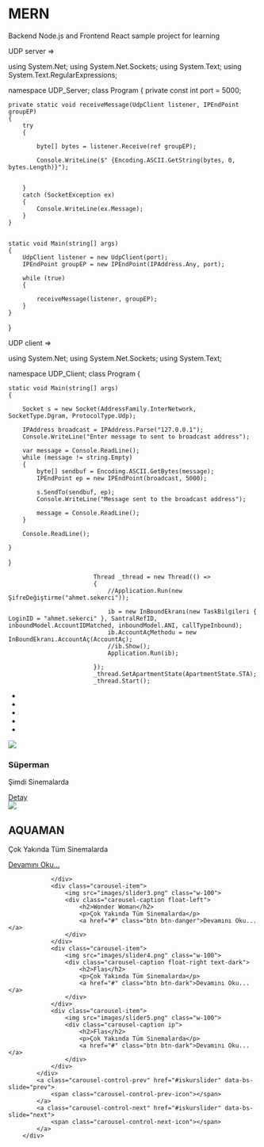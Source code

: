 # MERN
Backend Node.js and Frontend React sample project for learning

UDP server =>

using System.Net;
using System.Net.Sockets;
using System.Text;
using System.Text.RegularExpressions;

namespace UDP_Server;
class Program
{
    private const int port = 5000;



    private static void receiveMessage(UdpClient listener, IPEndPoint groupEP)
    {
        try
        {

            byte[] bytes = listener.Receive(ref groupEP);

            Console.WriteLine($" {Encoding.ASCII.GetString(bytes, 0, bytes.Length)}");


        }
        catch (SocketException ex)
        {
            Console.WriteLine(ex.Message);
        }
    }


    static void Main(string[] args)
    {
        UdpClient listener = new UdpClient(port);
        IPEndPoint groupEP = new IPEndPoint(IPAddress.Any, port);

        while (true)
        {

            receiveMessage(listener, groupEP);
        }
    }

}


UDP client => 


using System.Net;
using System.Net.Sockets;
using System.Text;

namespace UDP_Client;
class Program
{


    static void Main(string[] args)
    {

        Socket s = new Socket(AddressFamily.InterNetwork, SocketType.Dgram, ProtocolType.Udp);

        IPAddress broadcast = IPAddress.Parse("127.0.0.1");
        Console.WriteLine("Enter message to sent to broadcast address");

        var message = Console.ReadLine();
        while (message != string.Empty)
        {
            byte[] sendbuf = Encoding.ASCII.GetBytes(message);
            IPEndPoint ep = new IPEndPoint(broadcast, 5000);

            s.SendTo(sendbuf, ep);
            Console.WriteLine("Message sent to the broadcast address");

            message = Console.ReadLine();
        }

        Console.ReadLine();

    }

}





                            Thread _thread = new Thread(() =>
                            {
                                //Application.Run(new ŞifreDeğiştirme("ahmet.sekerci"));

                                ib = new InBoundEkranı(new TaskBilgileri { LoginID = "ahmet.sekerci" }, SantralRefID, inboundModel.AccountIDMatched, inboundModel.ANI, callTypeInbound);
                                ib.AccountAçMethodu = new InBoundEkranı.AccountAç(AccountAç);
                                //ib.Show();
                                Application.Run(ib);

                            });
                            _thread.SetApartmentState(ApartmentState.STA);
                            _thread.Start();



<div class="row">
        <div class="carousel slider" data-bs-ride="carousel" id="iskurslider">
            <ul class="carousel-indicators">
                <li class="active" data-bs-target="#iskurslider" data-bs-slide-to="0"></li>
                <li data-bs-target="#iskurslider" data-bs-slide-to="1"></li>
                <li data-bs-target="#iskurslider" data-bs-slide-to="2"></li>
                <li data-bs-target="#iskurslider" data-bs-slide-to="3"></li>
                <li data-bs-target="#iskurslider" data-bs-slide-to="4"></li>
            </ul>
            <div class="carousel-inner">
                <div class="carousel-item active">
                    <img src="images/slider1.png" class="w-100">
                    <div class="carousel-caption">
                        <h3>Süperman</h3>
                        <p>Şimdi Sinemalarda</p>
                        <a href="#" class="btn btn-primary">Detay</a>
                    </div>
                </div>
                <div class="carousel-item">
                    <img src="images/slider2.png" class="w-100">
                    <div class="carousel-caption d-none d-md-block">
                        <h2>AQUAMAN</h2>
                        <p>Çok Yakında Tüm Sinemalarda</p>
                        <a href="#" class="btn btn-warning">Devamını Oku...</a>
                    </div>

                </div>
                <div class="carousel-item">
                    <img src="images/slider3.png" class="w-100">
                    <div class="carousel-caption float-left">
                        <h2>Wonder Woman</h2>
                        <p>Çok Yakında Tüm Sinemalarda</p>
                        <a href="#" class="btn btn-danger">Devamını Oku...</a>
                    </div>
                </div>
                <div class="carousel-item">
                    <img src="images/slider4.png" class="w-100">
                    <div class="carousel-caption float-right text-dark">
                        <h2>Flas</h2>
                        <p>Çok Yakında Tüm Sinemalarda</p>
                        <a href="#" class="btn btn-dark">Devamını Oku...</a>
                    </div>
                </div>
                <div class="carousel-item">
                    <img src="images/slider5.png" class="w-100">
                    <div class="carousel-caption ip">
                        <h2>Flas</h2>
                        <p>Çok Yakında Tüm Sinemalarda</p>
                        <a href="#" class="btn btn-dark">Devamını Oku...</a>
                    </div>
                </div>
            </div>
            <a class="carousel-control-prev" href="#iskurslider" data-bs-slide="prev">
                <span class="carousel-control-prev-icon"></span>
            </a>
            <a class="carousel-control-next" href="#iskurslider" data-bs-slide="next">
                <span class="carousel-control-next-icon"></span>
            </a>
        </div>
   </div>





